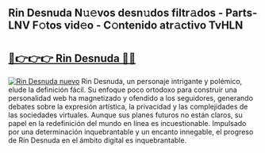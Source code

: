 ## Rin Desnuda N𝚞𝚎vos desn𝚞dos filtr𝚊dos - Parts-LNV F𝚘tos vid𝚎o - C𝚘ntenido atr𝚊ctivo TvHLN

# <h2><a href="http://mb37pm.tromn.icu/?c=Rin+Desnuda">🔗👉👉👉 Rin Desnuda 🔗🔗</a></h2>

[![Rin Desnuda nuevo](https://i.imgur.com/pEAQMta.gif)](http://mb37pm.tromn.icu/?c=Rin+Desnuda)
Rin Desnuda, un personaje intrigante y polémico, elude la definición fácil. Su enfoque poco ortodoxo para construir una personalidad web ha magnetizado y ofendido a los seguidores, generando debates sobre la expresión artística, la privacidad y las complejidades de las sociedades virtuales. Aunque sus planes futuros no están claros, su papel en la redefinición del mundo en línea es incuestionable. Impulsado por una determinación inquebrantable y un encanto innegable, el progreso de Rin Desnuda en el ámbito digital es inquebrantable.
